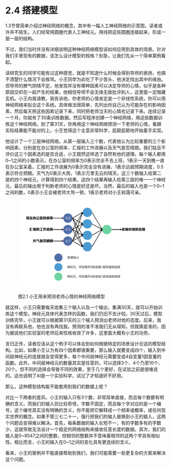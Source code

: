 # 2.4 搭建模型

1.3节曾简单介绍过神经网络的概念，其中有一幅人工神经网络的示意图，读者或许并不陌生。人们经常用圆圈代表人工神经元，用线把这些圆圈连接起来，形成一层一层的结构。

不过，我们当时并没有详细说明这种神经网络模型该如何应用到具体的场景。针对我们手里现有的数据，该怎么设计模型的规格？别急，让我们先从一个简单案例看起。

读研究生的同学可能有过这种感觉，就是不知道什么时候会得到导师的表扬，也搞不清楚什么情况下会挨骂。小王同学为此吃了不少苦头，他决定找出其中的缘由。但导师的脾气阴晴不定，他发现并没有哪种因素可以决定导师的心情，似乎是各种原因交织在一起产生的结果。他相信导师不会无缘无故批评别人，这里面一定暗藏玄机。小王向我请教，我告诉他，你老师的心情肯定是一个非线性系统，你可以用神经网络来拟合这个系统。具体做法很简单，先列出你自己认为可能存在的影响因素，然后每天把这些因素记录下来，同时把老师当天的心情也记录下来。连续记录一个月，你就有了30条训练数据。然后写程序创建一个神经网络，用这些数据训练这个神经网络。到了第31天，你再用这个神经网络预测一下老师的心情，看跟实际结果能不能对的上。小王觉得这个主意非常科学，屁颠屁颠地开始着手实现。

他设计了一个三层神经网络。从第一层输入三个数，代表他认为比较重要的三个影响因素，分别是在办公室的频率、汇报的工作进展以及天气是否晴朗。我们姑且不评价这三个因素选的是否合适，小王既然这样选了自然有他的道理。每个输入都用0\~1之间的小数表示。在办公室的频率为0表示完全不去上班，1表示一天到晚一直在办公室呆着。汇报的工作进展为0表示完全没有进展，1表示远超预期进度，0.5表示符合预期。天气为0表示大雨，1表示万里无云的晴天。这三个数输入给第二层的四个神经元，计算得到四个结果。这四个结果再输入给第三层的唯一一个神经元，最后的输出用于判断老师的心情是好还是坏。当然，最后的输入也是一个0\~1之间的数，0表示小王会被老师大骂一顿，1表示老师对小王和蔼可亲。

<figure><img src="../.gitbook/assets/xiaowangtask.png" alt=""><figcaption><p>图2.1 小王用来预测老师心情的神经网络模型</p></figcaption></figure>

就这样，小王只需要每天收集三个输入以及一个输出，集满30天，就可以开始训练这个模型。神经元具体代表怎样的函数，我们仍旧不去计较。30天过后，模型训练完毕，小王就可以根据第31天的三个输入预测出老师对他的态度。后来，我没有再联系他，他也没有再找我。预测的准不准我们无从得知，但我猜是准的，因为据说他们实验室的老师后来性格收敛了许多，这里面大概有小王的功劳。

言归正传，读者应该从这个例子可以体会到如何根据特定的场景设计合适的模型结构。比如，如果小王认为有四个因素都很重要，那么输入就要变成四个，输入到中间层神经元的连接就会变得更多，每个中间层神经元需要变成4自变量1因变量的函数。此外，中间层神经元的数量其实是任意的，可以选择3个、4个乃至10个、20个。但不同的选择会导致不同的效果，至于几个更好，在试验之前是很难说的。这也说明了AI是一个实验科学，试过了才知道好不好用。

那么，这种模型结构能不能套用到我们的数据上呢？

对比一下两者的差异。小王的输入只有3个数，非常简单直接，而且每个数都有明确的含义。而我们的输入则比较奇怪，字数不固定，而且每个字对应的是一个编号，这个编号其实没有明确的含义，你不能把它解释成一个频率或概率，或任何现实世界的概念。如果不管三七二十一，强行把我们的输入替换到小王的输入，这两个问题会变得难以解决。首先，每条数据的输入长短不一，有的字数多有的字数少，这就导致无法设计一个稳定的网络结构来接收任意长度的数据。其次，我们的输入是0\~8547之间的整数，但相邻的整数并不意味着相邻的这两个字具有相似性。相比而言，小王的输入在0\~1之间的变化具有更连续的含义。

看来，小王的案例并不能直接帮助到我们，我们可能需要一些更复杂的方案来解决这个问题。
